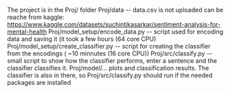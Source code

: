 The project is in the Proj/ folder
Proj/data -- data.csv is not uploaded can be reache from kaggle: https://www.kaggle.com/datasets/suchintikasarkar/sentiment-analysis-for-mental-health
Proj/model_setup/encode_data.py -- script used for encoding data and saving it (it took a few hours (64 core CPU) 
Proj/model_setup/create_classifier.py -- script for creating the classifier from the encodings ( ~10 minnutes (16 core CPU))
Proj/src/classify.py -- small script to show how the classifier performs, enter a sentence and the classifier classifies it.
Proj/model/... plots and classification results. The classifier is also in there, so Proj/src/classify.py should run if the needed packages are installed
